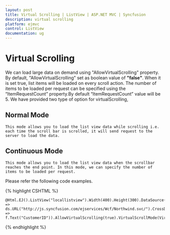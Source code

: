 ```yaml
---
layout: post
title: Virtual Scrolling | ListView | ASP.NET MVC | Syncfusion
description: virtual scrolling
platform: ejmvc
control: ListView
documentation: ug
---
```


# Virtual Scrolling

   We can load large data on demand using "AllowVirtualScrolling" property. By default, "AllowVirtualScrolling" set as boolean value of **"false"**. When it is set true, list items will be loaded on every scroll action. The number of items to be loaded per request can be specified using the “ItemRequestCount” property.By default “ItemRequestCount” value will be 5. We have provided two type of option for virtualScrolling,

## Normal Mode
    This mode allows you to load the list view data while scrolling i.e. each time the scroll bar is scrolled, it will send request to the server to load the data.

## Continuous Mode
    This mode allows you to load the list view data when the scrollbar reaches the end point. In this mode, we can specify the number of items to be loaded per request.

Please refer the following code examples.

{% highlight CSHTML %}

    @Html.EJ().ListView("locallistview").Width(400).Height(300).DataSource(ds => ds.URL("http://js.syncfusion.com/ejservices/Wcf/Northwind.svc/").CrossDomain(true)).Query("ej.Query().from('Customers')").FieldSettings(f => f.Text("CustomerID")).AllowVirtualScrolling(true).VirtualScrollMode(VirtualScrollMode.Continuous)

{% endhighlight %}
